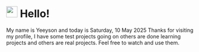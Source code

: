  <h1>
    <img src="https://emojis.slackmojis.com/emojis/images/1643510097/45343/hi.gif?1643510097" width="30"/> 
    Hello!
 </h1>
 <p>
    My name is Yeeyson and today is Saturday, 10 May 2025
    Thanks for visiting my profile, I have some test projects going on others are done learning projects and others are real projects.
    Feel free to watch and use them.
 </p>